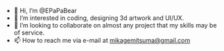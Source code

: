 - 👋 Hi, I’m @EPaPaBear
- 👀 I’m interested in coding, designing 3d artwork and UI/UX.
- 💞️ I’m looking to collaborate on almost any project that my skills may be of service.
- 📫 How to reach me via e-mail at mikagemitsuma@gmail.com

<!---
EPaPaBear/EPaPaBear is a ✨ special ✨ repository because its `README.md` (this file) appears on your GitHub profile.
You can click the Preview link to take a look at your changes.
--->

